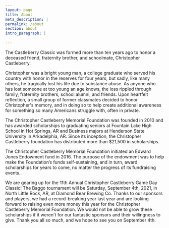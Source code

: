 ```yaml
---
layout: page
title: About
meta_description: |
permalink: /about
section: about
intro_paragraph: |
  
---
```

The Castleberry Classic was formed more than ten years ago to honor a deceased friend, fraternity brother, and schoolmate, Christopher Castleberry.

Christopher was a bright young man, a college graduate who served his country with honor in the reserves for four years, but sadly, like many others, he tragically lost his life due to substance abuse.
As anyone who has lost someone at too young an age knows, the loss rippled through family, fraternity brothers, school alumni, and friends.  Upon heartfelt reflection, a small group of former classmates decided to honor Christopher's memory, and in doing so to help create additional awareness for something so many Americans struggle with, often in private.

The Christopher Castleberry Memorial Foundation was founded in 2010 and has awarded scholarships to graduating seniors at Fountain Lake High School in Hot Springs, AR and Business majors at Henderson State University in Arkadelphia, AR. Since its inception, the Christopher Castleberry foundation has distributed more than $21,500 in scholarships.

The Christopher Castleberry Memorial Foundation initiated an Edward Jones Endowment fund in 2016. The purpose of the endowment was to help make the Foundation’s funds self-sustaining, and in turn, award scholarships for years to come, no matter the progress of its fundraising events..

We are gearing up for the 11th Annual Christopher Castleberry Game Day Classic! The Baggo tournament will be Saturday, September 4th, 2021, in North Little Rock, AR, at Diamond Bear Brewing Co.
Thanks to our sponsors and players, we had a record-breaking year last year and are looking forward to raising even more money this year for the Christopher Castleberry Memorial Foundation.
We would not be able to grow these scholarships if it weren't for our fantastic sponsors and their willingness to give. Thank you all so much, and we hope to see you on September 4th.



